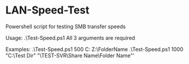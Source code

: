 # LAN-Speed-Test
Powershell script for testing SMB transfer speeds

Usage:
    .\Test-Speed.ps1 <filesize in MB> <local path> <remote path>
    All 3 arguments are required

Examples:
    .\Test-Speed.ps1 500 C: Z:\FolderName
    .\Test-Speed.ps1 1000 "C:\Test Dir" "\\TEST-SVR\Share Name\Folder Name"'
